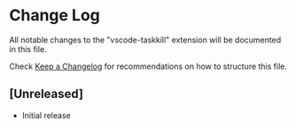 # Change Log

All notable changes to the "vscode-taskkill" extension will be documented in this file.

Check [Keep a Changelog](http://keepachangelog.com/) for recommendations on how to structure this file.

## [Unreleased]

- Initial release